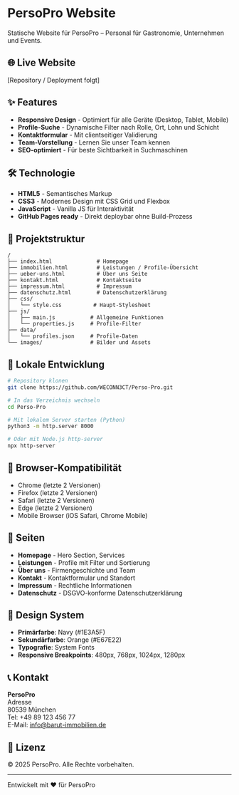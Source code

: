 # PersoPro Website

Statische Website für PersoPro – Personal für Gastronomie, Unternehmen und Events.

## 🌐 Live Website
[Repository / Deployment folgt]

## ✨ Features
- **Responsive Design** - Optimiert für alle Geräte (Desktop, Tablet, Mobile)
- **Profile-Suche** - Dynamische Filter nach Rolle, Ort, Lohn und Schicht
- **Kontaktformular** - Mit clientseitiger Validierung
- **Team-Vorstellung** - Lernen Sie unser Team kennen
- **SEO-optimiert** - Für beste Sichtbarkeit in Suchmaschinen

## 🛠 Technologie
- **HTML5** - Semantisches Markup
- **CSS3** - Modernes Design mit CSS Grid und Flexbox
- **JavaScript** - Vanilla JS für Interaktivität
- **GitHub Pages ready** - Direkt deploybar ohne Build-Prozess

## 📂 Projektstruktur
```
/
├── index.html              # Homepage
├── immobilien.html         # Leistungen / Profile-Übersicht
├── ueber-uns.html          # Über uns Seite
├── kontakt.html            # Kontaktseite
├── impressum.html          # Impressum
├── datenschutz.html        # Datenschutzerklärung
├── css/
│   └── style.css          # Haupt-Stylesheet
├── js/
│   ├── main.js           # Allgemeine Funktionen
│   └── properties.js     # Profile-Filter
├── data/
│   └── profiles.json     # Profile-Daten
└── images/               # Bilder und Assets
```

## 🚀 Lokale Entwicklung
```bash
# Repository klonen
git clone https://github.com/WECONN3CT/Perso-Pro.git

# In das Verzeichnis wechseln
cd Perso-Pro

# Mit lokalem Server starten (Python)
python3 -m http.server 8000

# Oder mit Node.js http-server
npx http-server
```

## 📱 Browser-Kompatibilität
- Chrome (letzte 2 Versionen)
- Firefox (letzte 2 Versionen)
- Safari (letzte 2 Versionen)
- Edge (letzte 2 Versionen)
- Mobile Browser (iOS Safari, Chrome Mobile)

## 📄 Seiten
- **Homepage** - Hero Section, Services
- **Leistungen** - Profile mit Filter und Sortierung
- **Über uns** - Firmengeschichte und Team
- **Kontakt** - Kontaktformular und Standort
- **Impressum** - Rechtliche Informationen
- **Datenschutz** - DSGVO-konforme Datenschutzerklärung

## 🎨 Design System
- **Primärfarbe**: Navy (#1E3A5F)
- **Sekundärfarbe**: Orange (#E67E22)
- **Typografie**: System Fonts
- **Responsive Breakpoints**: 480px, 768px, 1024px, 1280px

## 📞 Kontakt
**PersoPro**  
Adresse  
80539 München  
Tel: +49 89 123 456 77  
E-Mail: info@barut-immobilien.de

## 📜 Lizenz
© 2025 PersoPro. Alle Rechte vorbehalten.

---
Entwickelt mit ❤️ für PersoPro